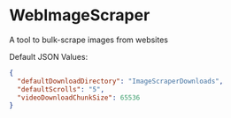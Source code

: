 # WebImageScraper

A tool to bulk-scrape images from websites

Default JSON Values:

```json
{
  "defaultDownloadDirectory": "ImageScraperDownloads",
  "defaultScrolls": "5",
  "videoDownloadChunkSize": 65536
}
```
